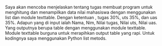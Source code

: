Saya akan mencoba menjelaskan tentang tugas membuat program untuk menghitung dan menampilkan data nilai mahasiswa dengan menggunakan list dan module texttable. Dengan ketentuan , tugas  30%, uts 35%, dan uas  35%. Adapun yang di input ialah Nama, Nim, Nilai tugas, Nilai uts, Nilai uas. Yang outputnya berupa table dengan menggunakan module texttable. Module texttable burguna untuk merapihkan output table yang rapi. 
	Untuk kodingnya saya menggunakan Python list metods. 
